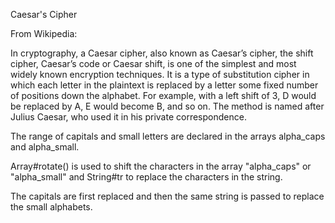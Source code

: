 Caesar's Cipher

From Wikipedia:

In cryptography, a Caesar cipher, also known as Caesar’s cipher, the shift cipher, Caesar’s code or Caesar shift, is one of the simplest and most widely known encryption techniques. It is a type of substitution cipher in which each letter in the plaintext is replaced by a letter some fixed number of positions down the alphabet. For example, with a left shift of 3, D would be replaced by A, E would become B, and so on. The method is named after Julius Caesar, who used it in his private correspondence.

The range of capitals and small letters are declared in the arrays alpha_caps and alpha_small.

Array#rotate() is used to shift the characters in the array "alpha_caps" or "alpha_small" and String#tr to replace the characters in the string.

The capitals are first replaced and then the same string is passed to replace the small alphabets.

    
